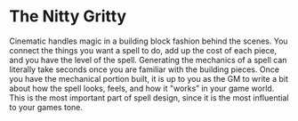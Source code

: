 # The Nitty Gritty

Cinematic handles magic in a building block fashion behind the scenes. You connect the things you want a spell to do, add up the cost of each piece, and you have the level of the spell. Generating the mechanics of a spell can literally take seconds once you are familiar with the building pieces. Once you have the mechanical portion built, it is up to you as the GM to write a bit about how the spell looks, feels, and how it "works” in your game world. This is the most important part of spell design, since it is the most influential to your games tone.
